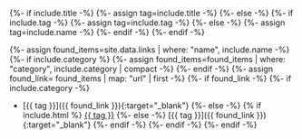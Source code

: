 {%- if include.title -%}
{%- assign tag=include.title -%}
{%- else -%}
{%- if include.tag -%}
{%- assign tag=include.tag -%}
{%- else -%}
{%- assign tag=include.name -%}
{%- endif -%}
{%- endif -%}

{%- assign found_items=site.data.links | where: "name", include.name -%}
{%- if include.category %}
{%- assign found_items=found_items | where: "category", include.category | compact -%}
{%- endif -%}
{%- assign found_link= found_items | map: "url" | first -%}
{%- if found_link -%}
{%- if include.category -%}
* [{{ tag }}]({{ found_link }}){:target="_blank"}
{%- else -%}
{% if include.html %}
<a href="{{ found_link }}" target="_blank">{{ tag }}</a>
{%- else -%}
[{{ tag }}]({{ found_link }}){:target="_blank"}
{%- endif -%}
{%- endif -%}
{%- endif -%}
